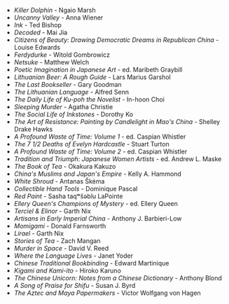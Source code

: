 * _Killer Dolphin_ - Ngaio Marsh
* _Uncanny Valley_ - Anna Wiener
* _Ink_ - Ted Bishop
* _Decoded_ - Mai Jia
* _Citizens of Beauty: Drawing Democratic Dreams in Republican China_ - Louise Edwards
* _Ferdydurke_ - Witold Gombrowicz
* _Netsuke_ - Matthew Welch
* _Poetic Imagination in Japanese Art_ - ed. Maribeth Graybill
* _Lithuanian Beer: A Rough Guide_ - Lars Marius Garshol
* _The Last Bookseller_ - Gary Goodman
* _The Lithuanian Language_ - Alfred Senn
* _The Daily Life of Ku-poh the Novelist_ - In-hoon Choi
* _Sleeping Murder_ - Agatha Christie
* _The Social Life of Inkstones_ - Dorothy Ko
* _The Art of Resistance: Painting by Candlelight in Mao's China_ - Shelley Drake Hawks
* _A Profound Waste of Time: Volume 1_ - ed. Caspian Whistler
* _The 7 1/2 Deaths of Evelyn Hardcastle_ - Stuart Turton
* _A Profound Waste of Time: Volume 2_ - ed. Caspian Whistler
* _Tradition and Triumph: Japanese Women Artists_ - ed. Andrew L. Maske
* _The Book of Tea_ - Okakura Kakuzo
* _China's Muslims and Japan's Empire_ - Kelly A. Hammond
* _White Shroud_ - Antanas Škėma
* _Collectible Hand Tools_ - Dominique Pascal
* _Red Paint_ - Sasha taqʷšəblu LaPointe
* _Ellery Queen's Champions of Mystery_ - ed. Ellery Queen
* _Terciel & Elinor_ - Garth Nix
* _Artisans in Early Imperial China_ - Anthony J. Barbieri-Low
* _Momigami_ - Donald Farnsworth
* _Lirael_ - Garth Nix
* _Stories of Tea_ - Zach Mangan
* _Murder in Space_ - David V. Reed
* _Where the Language Lives_ - Janet Yoder
* _Chinese Traditional Bookbinding_ - Edward Martinique
* _Kigami and Kami-ito_ - Hiroko Karuno
* _The Chinese Unicorn: Notes from a Chinese Dictionary_ - Anthony Blond
* _A Song of Praise for Shifu_ - Susan J. Byrd
* _The Aztec and Maya Papermakers_ - Victor Wolfgang von Hagen